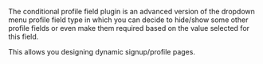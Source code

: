 The conditional profile field plugin is an advanced version of the dropdown menu profile field type in which you can decide to hide/show some other profile fields or even make them required based on the value selected for this field.

This allows you designing dynamic signup/profile pages.